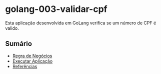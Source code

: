 # golang-003-validar-cpf

Esta aplicação desenvolvida em GoLang verifica se um número de CPF é valido.

## Sumário
- [Regra de Negócios](guide/regra-negocio.md)
- [Executar Aplicação](guide/executar-aplicação.md)
- [Referências ](guide/referencia.md)



